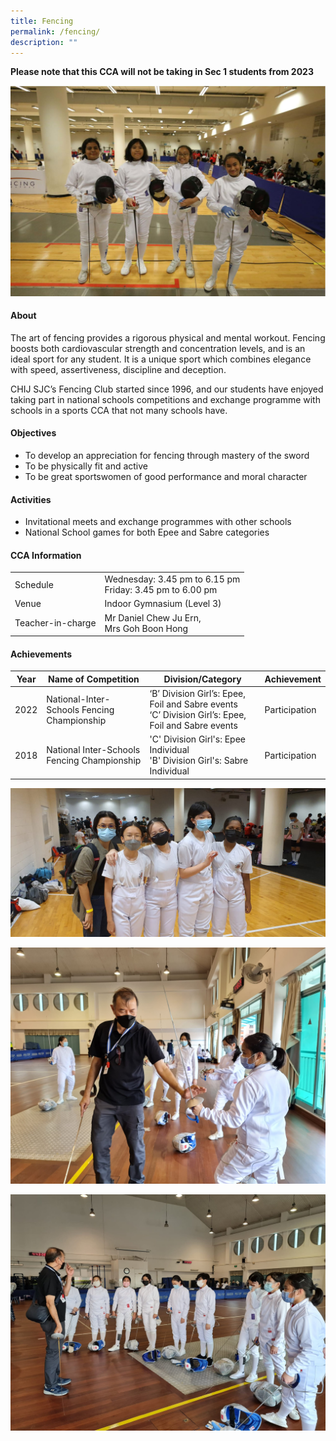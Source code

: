 ```yaml
---
title: Fencing
permalink: /fencing/
description: ""
---
```

**Please note that this CCA will not be taking in Sec 1 students from 2023**

![](/images/CCA/Physical%20Sports/Fencing/F1.jpg)

#### **About**


The art of fencing provides a rigorous physical and mental workout. Fencing boosts both cardiovascular strength and concentration levels, and is an ideal sport for any student. It is a unique sport which combines elegance with speed, assertiveness, discipline and deception.

  

CHIJ SJC’s Fencing Club started since 1996, and our students have enjoyed taking part in national schools competitions and exchange programme with schools in a sports CCA that not many schools have.

#### **Objectives**


*   To develop an appreciation for fencing through mastery of the sword
*   To be physically fit and active
*   To be great sportswomen of good performance and moral character

#### **Activities**


*   Invitational meets and exchange programmes with other schools
*   National School games for both Epee and Sabre categories 

#### **CCA Information**

|                    |                                                            |
|--------------------|------------------------------------------------------------|
| Schedule           | Wednesday: 3.45 pm to 6.15 pm<br>Friday: 3.45 pm to 6.00 pm  |
| Venue              |                  Indoor Gymnasium (Level 3)                |
| Teacher-in-charge  | Mr Daniel Chew Ju Ern, <br> Mrs Goh Boon Hong        |

#### **Achievements**


|  Year | Name of Competition                          | Division/Category                                                                                                                  | Achievement                                                                                         |
|:-----:|----------------------------------------------|------------------------------------------------------------------------------------------------------------------------------------|-----------------------------------------------------------------------------------------------------|
|  2022 | National-Inter-Schools Fencing Championship               | ‘B’ Division Girl’s: Epee, Foil and Sabre events <br>‘C’ Division Girl’s: Epee, Foil and Sabre events  | Participation   |
|  2018 | National Inter-Schools Fencing Championship  | 'C' Division Girl's: Epee Individual <br>'B' Division Girl's: Sabre Individual                                                     |                                             Participation               |


![](/images/CCA/Physical%20Sports/Fencing/F2.jpg)

![](/images/CCA/Physical%20Sports/Fencing/F3.jpg)

![](/images/CCA/Physical%20Sports/Fencing/F4.jpg)